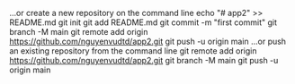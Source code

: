 …or create a new repository on the command line
echo "# app2" >> README.md
git init
git add README.md
git commit -m "first commit"
git branch -M main
git remote add origin https://github.com/nguyenvudtd/app2.git
git push -u origin main
…or push an existing repository from the command line
git remote add origin https://github.com/nguyenvudtd/app2.git
git branch -M main
git push -u origin main
